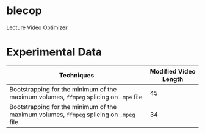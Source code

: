 # blecop
Lecture Video Optimizer

# Experimental Data

| Techniques | Modified Video Length |
|-|-|
| Bootstrapping for the minimum of the maximum volumes, `ffmpeg` splicing on `.mp4` file | 45 |
| Bootstrapping for the minimum of the maximum volumes, `ffmpeg` splicing on `.mpeg` file | 34 |
